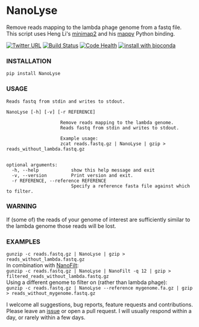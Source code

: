 # NanoLyse
Remove reads mapping to the lambda phage genome from a fastq file.  
This script uses Heng Li's [minimap2](https://github.com/lh3/minimap2) and his [mappy](https://pypi.python.org/pypi/mappy) Python binding.

[![Twitter URL](https://img.shields.io/twitter/url/https/twitter.com/wouter_decoster.svg?style=social&label=Follow%20%40wouter_decoster)](https://twitter.com/wouter_decoster)
[![Build Status](https://travis-ci.org/wdecoster/nanolyse.svg?branch=master)](https://travis-ci.org/wdecoster/nanolyse) [![Code Health](https://landscape.io/github/wdecoster/nanolyse/master/landscape.svg?style=flat)](https://landscape.io/github/wdecoster/nanolyse/master)
[![install with bioconda](https://img.shields.io/badge/install%20with-bioconda-brightgreen.svg?style=flat-square)](http://bioconda.github.io/recipes/nanolyse/README.html)


### INSTALLATION
`pip install NanoLyse`

### USAGE
```
Reads fastq from stdin and writes to stdout.  

NanoLyse [-h] [-v] [-r REFERENCE]

                    Remove reads mapping to the lambda genome.
                    Reads fastq from stdin and writes to stdout.

                    Example usage:
                    zcat reads.fastq.gz | NanoLyse | gzip > reads_without_lambda.fastq.gz


optional arguments:
  -h, --help            show this help message and exit
  -v, --version         Print version and exit.
  -r REFERENCE, --reference REFERENCE
                        Specify a reference fasta file against which to filter.
```


### WARNING
If (some of) the reads of your genome of interest are sufficiently similar to the lambda genome those reads will be lost.

### EXAMPLES
`gunzip -c reads.fastq.gz | NanoLyse | gzip > reads_without_lambda.fastq.gz`  
In combination with [NanoFilt](https://github.com/wdecoster/nanofilt):  
`gunzip -c reads.fastq.gz | NanoLyse | NanoFilt -q 12 | gzip > filtered_reads_without_lambda.fastq.gz`  
Using a different genome to filter on (rather than lambda phage):  
`gunzip -c reads.fastq.gz | NanoLyse --reference mygenome.fa.gz | gzip > reads_without_mygenome.fastq.gz`  









I welcome all suggestions, bug reports, feature requests and contributions. Please leave an [issue](https://github.com/wdecoster/nanolyse/issues) or open a pull request. I will usually respond within a day, or rarely within a few days.
